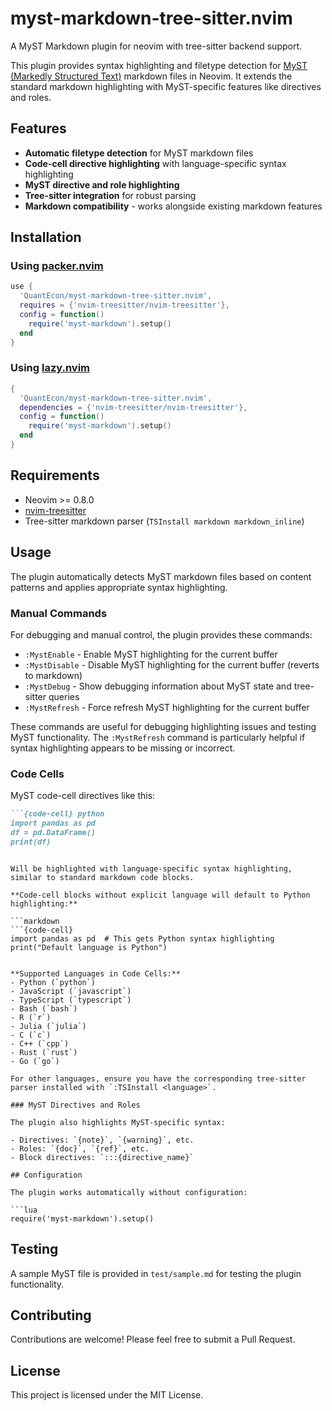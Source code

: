 # myst-markdown-tree-sitter.nvim

A MyST Markdown plugin for neovim with tree-sitter backend support.

This plugin provides syntax highlighting and filetype detection for [MyST (Markedly Structured Text)](https://mystmd.org/) markdown files in Neovim. It extends the standard markdown highlighting with MyST-specific features like directives and roles.

## Features

- **Automatic filetype detection** for MyST markdown files
- **Code-cell directive highlighting** with language-specific syntax highlighting
- **MyST directive and role highlighting** 
- **Tree-sitter integration** for robust parsing
- **Markdown compatibility** - works alongside existing markdown features

## Installation

### Using [packer.nvim](https://github.com/wbthomason/packer.nvim)

```lua
use {
  'QuantEcon/myst-markdown-tree-sitter.nvim',
  requires = {'nvim-treesitter/nvim-treesitter'},
  config = function()
    require('myst-markdown').setup()
  end
}
```

### Using [lazy.nvim](https://github.com/folke/lazy.nvim)

```lua
{
  'QuantEcon/myst-markdown-tree-sitter.nvim',
  dependencies = {'nvim-treesitter/nvim-treesitter'},
  config = function()
    require('myst-markdown').setup()
  end
}
```

## Requirements

- Neovim >= 0.8.0
- [nvim-treesitter](https://github.com/nvim-treesitter/nvim-treesitter)
- Tree-sitter markdown parser (`TSInstall markdown markdown_inline`)

## Usage

The plugin automatically detects MyST markdown files based on content patterns and applies appropriate syntax highlighting.

### Manual Commands

For debugging and manual control, the plugin provides these commands:

- `:MystEnable` - Enable MyST highlighting for the current buffer
- `:MystDisable` - Disable MyST highlighting for the current buffer (reverts to markdown)
- `:MystDebug` - Show debugging information about MyST state and tree-sitter queries
- `:MystRefresh` - Force refresh MyST highlighting for the current buffer

These commands are useful for debugging highlighting issues and testing MyST functionality. The `:MystRefresh` command is particularly helpful if syntax highlighting appears to be missing or incorrect.

### Code Cells

MyST code-cell directives like this:

```markdown
```{code-cell} python
import pandas as pd
df = pd.DataFrame()
print(df)
```
```

Will be highlighted with language-specific syntax highlighting, similar to standard markdown code blocks.

**Code-cell blocks without explicit language will default to Python highlighting:**

```markdown
```{code-cell}
import pandas as pd  # This gets Python syntax highlighting
print("Default language is Python")
```
```

**Supported Languages in Code Cells:**
- Python (`python`)
- JavaScript (`javascript`) 
- TypeScript (`typescript`)
- Bash (`bash`)
- R (`r`)
- Julia (`julia`)
- C (`c`)
- C++ (`cpp`)
- Rust (`rust`)
- Go (`go`)

For other languages, ensure you have the corresponding tree-sitter parser installed with `:TSInstall <language>`.

### MyST Directives and Roles

The plugin also highlights MyST-specific syntax:

- Directives: `{note}`, `{warning}`, etc.
- Roles: `{doc}`, `{ref}`, etc.
- Block directives: `:::{directive_name}`

## Configuration

The plugin works automatically without configuration:

```lua
require('myst-markdown').setup()
```

## Testing

A sample MyST file is provided in `test/sample.md` for testing the plugin functionality.

## Contributing

Contributions are welcome! Please feel free to submit a Pull Request.

## License

This project is licensed under the MIT License.
